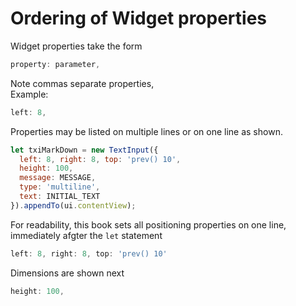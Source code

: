 # Ordering of Widget properties

Widget properties take the form

```js
property: parameter,
```

Note commas separate properties,  
Example:

```js
left: 8,
```

Properties may be listed on multiple lines or on one line as shown.

```js
let txiMarkDown = new TextInput({
  left: 8, right: 8, top: 'prev() 10',
  height: 100,
  message: MESSAGE,
  type: 'multiline',
  text: INITIAL_TEXT
}).appendTo(ui.contentView);
```

For readability, this book sets all positioning properties on one line, immediately afgter the `let` statement

```js
left: 8, right: 8, top: 'prev() 10'
```

Dimensions are shown next

```js
height: 100,
```



